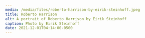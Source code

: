 ```yaml
---
media: /media/files/roberto-harrison-by-eirik-steinhoff.jpeg
title: Roberto Harrison
alt: A portrait of Roberto Harrison by Eirik Steinhoff
caption: Photo by Eirik Steinhoff
date: 2021-12-01T04:14:00-0500
---
```


